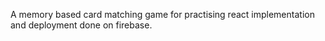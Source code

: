 A  memory based  card matching game for practising react implementation and deployment done on firebase.
